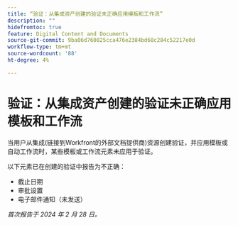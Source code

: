 ```yaml
---
title: “验证：从集成资产创建的验证未正确应用模板和工作流”
description: ""
hidefromtoc: true
feature: Digital Content and Documents
source-git-commit: 9ba06d760825cca476e2384bd68c284c52217e0d
workflow-type: tm+mt
source-wordcount: '88'
ht-degree: 4%

---
```



# 验证：从集成资产创建的验证未正确应用模板和工作流

当用户从集成(链接到Workfront的外部文档提供商)资源创建验证，并应用模板或自动工作流时，某些模板或工作流元素未应用于验证。

以下元素已在创建的验证中报告为不正确：

* 截止日期
* 审批设置
* 电子邮件通知（未发送）

_首次报告于 2024 年 2 月 28 日。_
